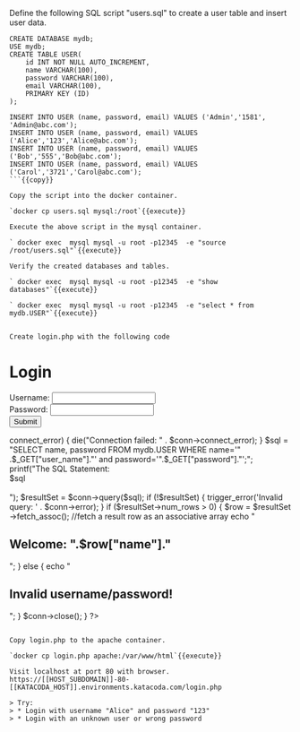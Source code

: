 Define the following SQL script "users.sql" to create a user table and insert user data.

```
CREATE DATABASE mydb;
USE mydb;
CREATE TABLE USER(
	id INT NOT NULL AUTO_INCREMENT,
	name VARCHAR(100),
	password VARCHAR(100),
	email VARCHAR(100),
	PRIMARY KEY (ID)
);

INSERT INTO USER (name, password, email) VALUES ('Admin','1581', 'Admin@abc.com');
INSERT INTO USER (name, password, email) VALUES ('Alice','123','Alice@abc.com');
INSERT INTO USER (name, password, email) VALUES ('Bob','555','Bob@abc.com');
INSERT INTO USER (name, password, email) VALUES ('Carol','3721','Carol@abc.com');
```{{copy}}

Copy the script into the docker container.

`docker cp users.sql mysql:/root`{{execute}}

Execute the above script in the mysql container.

` docker exec  mysql mysql -u root -p12345  -e "source /root/users.sql"`{{execute}}

Verify the created databases and tables.

` docker exec  mysql mysql -u root -p12345  -e "show databases"`{{execute}}

` docker exec  mysql mysql -u root -p12345  -e "select * from mydb.USER"`{{execute}}


Create login.php with the following code

```
<h1>Login</h1>
<form action="login.php" method="GET">
Username:
<input type="text" name="user_name"><br>
Password:
<input type="text" name="password"><br>
<input type="submit">
</form>


<?php
if (isset($_GET["user_name"]) && isset($_GET["password"])) {
  $servername = "mysql:3306";
   $username = "root";
   $password = "12345";
   // Create connection
   $conn = new mysqli($servername, $username, $password);
   // Check connection
   if ($conn->connect_error) {
        die("Connection failed: " . $conn->connect_error);
    }

    $sql = "SELECT name, password FROM mydb.USER WHERE name='"
        .$_GET["user_name"]."' and password='".$_GET["password"]."';";

    printf("The SQL Statement:<br> $sql<br/></br>");


    $resultSet = $conn->query($sql);
      if (!$resultSet) {
        trigger_error('Invalid query: ' . $conn->error);
      }

      if ($resultSet->num_rows > 0) {
          $row = $resultSet ->fetch_assoc(); //fetch a result row as an associative array
            echo "<h2> Welcome: ".$row["name"]."</h2>";
      }
      else {
          echo "<h2>Invalid username/password!</h2>";
      }

    $conn->close();
}
?>

```{{copy}}

Copy login.php to the apache container.

`docker cp login.php apache:/var/www/html`{{execute}}

Visit localhost at port 80 with browser.
https://[[HOST_SUBDOMAIN]]-80-[[KATACODA_HOST]].environments.katacoda.com/login.php

> Try:
> * Login with username "Alice" and password "123"
> * Login with an unknown user or wrong password

